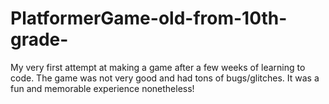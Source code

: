 # PlatformerGame-old-from-10th-grade-
My very first attempt at making a game after a few weeks of learning to code. The game was not very good and had tons of bugs/glitches. It was a fun and memorable experience nonetheless!
